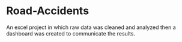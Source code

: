 # Road-Accidents
An excel project in which raw data was cleaned and analyzed then a dashboard was created to communicate the results.
